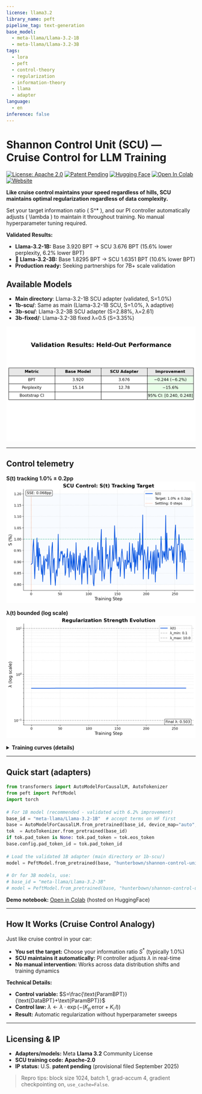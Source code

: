 ```yaml
---
license: llama3.2
library_name: peft
pipeline_tag: text-generation
base_model:
  - meta-llama/Llama-3.2-1B
  - meta-llama/Llama-3.2-3B
tags:
  - lora
  - peft
  - control-theory
  - regularization
  - information-theory
  - llama
  - adapter
language:
  - en
inference: false
---
```


# Shannon Control Unit (SCU) — Cruise Control for LLM Training

[![License: Apache 2.0](https://img.shields.io/badge/License-Apache%202.0-blue.svg)](https://opensource.org/licenses/Apache-2.0)
[![Patent Pending](https://img.shields.io/badge/Patent-Pending-orange.svg)](https://shannonlabs.dev)
[![Hugging Face](https://img.shields.io/badge/%F0%9F%A4%97-Models-yellow)](https://huggingface.co/hunterbown/shannon-control-unit)
[![Open In Colab](https://colab.research.google.com/assets/colab-badge.svg)](https://colab.research.google.com/github/hmbown/shannon-control-unit/blob/main/notebooks/SCU_Demo.ipynb)
[![Website](https://img.shields.io/badge/Website-shannonlabs.dev-green)](https://shannonlabs.dev)

**Like cruise control maintains your speed regardless of hills, SCU maintains optimal regularization regardless of data complexity.**

Set your target information ratio \( S^* \), and our PI controller automatically adjusts \( \lambda \) to maintain it throughout training. No manual hyperparameter tuning required.

**Validated Results:**
- **Llama-3.2-1B:** Base 3.920 BPT → SCU 3.676 BPT (15.6% lower perplexity, 6.2% lower BPT)
- **🎯 Llama-3.2-3B:** Base 1.8295 BPT → SCU 1.6351 BPT (10.6% lower BPT)
- **Production ready:** Seeking partnerships for 7B+ scale validation

## Available Models

- **Main directory**: Llama-3.2-1B SCU adapter (validated, S=1.0%)
- **1b-scu/**: Same as main (Llama-3.2-1B SCU, S=1.0%, λ adaptive)
- **3b-scu/**: Llama-3.2-3B SCU adapter (S=2.88%, λ=2.61) 
- **3b-fixed/**: Llama-3.2-3B fixed λ=0.5 (S=3.35%)

![Validation: Base vs SCU](assets/figures/validation_delta.png)

---

## Control telemetry

**S(t) tracking 1.0% ± 0.2pp**  
![S curve](assets/figures/s_curve.png)

**λ(t) bounded (log scale)**  
![Lambda curve](assets/figures/lambda_curve.png)

<details>
<summary><b>Training curves (details)</b></summary>

**DataBPT (bits/token)**  
![DataBPT curve](assets/figures/data_bpt_curve.png)

**ParamBPT (bits/token)**  
![ParamBPT curve](assets/figures/param_bpt_curve.png)

</details>

---

## Quick start (adapters)

```python
from transformers import AutoModelForCausalLM, AutoTokenizer
from peft import PeftModel
import torch

# For 1B model (recommended - validated with 6.2% improvement)
base_id = "meta-llama/Llama-3.2-1B"  # accept terms on HF first
base = AutoModelForCausalLM.from_pretrained(base_id, device_map="auto", torch_dtype=torch.float16 if torch.cuda.is_available() else torch.float32)
tok  = AutoTokenizer.from_pretrained(base_id)
if tok.pad_token is None: tok.pad_token = tok.eos_token
base.config.pad_token_id = tok.pad_token_id

# Load the validated 1B adapter (main directory or 1b-scu/)
model = PeftModel.from_pretrained(base, "hunterbown/shannon-control-unit")  

# Or for 3B models, use:
# base_id = "meta-llama/Llama-3.2-3B"
# model = PeftModel.from_pretrained(base, "hunterbown/shannon-control-unit", subfolder="3b-scu")
```

**Demo notebook:** [Open in Colab](https://huggingface.co/hunterbown/shannon-control-unit/blob/main/notebooks/SCU_Demo.ipynb) (hosted on HuggingFace)

---

## How It Works (Cruise Control Analogy)

Just like cruise control in your car:
- **You set the target:** Choose your information ratio $S^*$ (typically 1.0%)  
- **SCU maintains it automatically:** PI controller adjusts $\lambda$ in real-time
- **No manual intervention:** Works across data distribution shifts and training dynamics

**Technical Details:**
- **Control variable:** $S=\frac{\text{ParamBPT}}{\text{DataBPT}+\text{ParamBPT}}$
- **Control law:** $\lambda \leftarrow \lambda \cdot \exp(-(K_p\,\text{error}+K_i\,I))$
- **Result:** Automatic regularization without hyperparameter sweeps

---

## Licensing & IP

* **Adapters/models:** Meta **Llama 3.2** Community License
* **SCU training code:** **Apache-2.0**
* **IP status:** U.S. **patent pending** (provisional filed September 2025)

> Repro tips: block size 1024, batch 1, grad-accum 4, gradient checkpointing on, `use_cache=False`.
